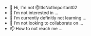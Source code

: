 - 👋 Hi, I’m not @ItIsNotImportant02
- 👀 I’m not interested in ...
- 🌱 I’m currently definitly not learning ...
- 💞️ I’m not looking to collaborate on ...
- 📫 How to not reach me ...
